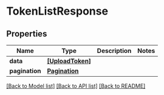 # TokenListResponse

## Properties
Name | Type | Description | Notes
------------ | ------------- | ------------- | -------------
**data** | [**[UploadToken]**](UploadToken.md) |  | 
**pagination** | [**Pagination**](Pagination.md) |  | 

[[Back to Model list]](../README.md#documentation-for-models) [[Back to API list]](../README.md#documentation-for-api-endpoints) [[Back to README]](../README.md)


